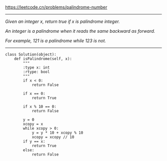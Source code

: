 https://leetcode.cn/problems/palindrome-number
***
*Given an integer x, return true if x is palindrome integer.*

*An integer is a palindrome when it reads the same backward as forward.*

*For example, 121 is a palindrome while 123 is not.*
***
```
class Solution(object):
    def isPalindrome(self, x):
        """
        :type x: int
        :rtype: bool
        """
        if x < 0:
            return False
        
        if x == 0:
            return True

        if x % 10 == 0:
            return False
 
        y = 0
        xcopy = x
        while xcopy > 0:
            y = y * 10 + xcopy % 10
            xcopy = xcopy // 10
        if y == x:
            return True
        else:
            return False
